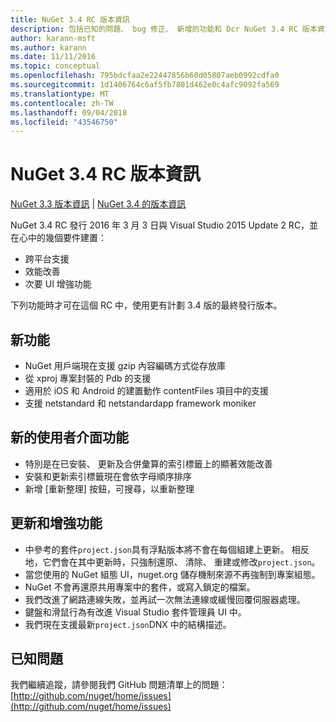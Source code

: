 ```yaml
---
title: NuGet 3.4 RC 版本資訊
description: 包括已知的問題、 bug 修正、 新增的功能和 Dcr NuGet 3.4 RC 版本資訊。
author: karann-msft
ms.author: karann
ms.date: 11/11/2016
ms.topic: conceptual
ms.openlocfilehash: 795bdcfaa2e22447856b60d05807aeb0992cdfa0
ms.sourcegitcommit: 1d1406764c6af5fb7801d462e0c4afc9092fa569
ms.translationtype: MT
ms.contentlocale: zh-TW
ms.lasthandoff: 09/04/2018
ms.locfileid: "43546750"
---
```

# <a name="nuget-34-rc-release-notes"></a>NuGet 3.4 RC 版本資訊

[NuGet 3.3 版本資訊](../release-notes/nuget-3.3.md) | [NuGet 3.4 的版本資訊](../release-notes/nuget-3.4.md)

NuGet 3.4 RC 發行 2016 年 3 月 3 日與 Visual Studio 2015 Update 2 RC，並在心中的幾個要件建置：

* 跨平台支援
* 效能改善
* 次要 UI 增強功能

下列功能時才可在這個 RC 中，使用更有計劃 3.4 版的最終發行版本。

## <a name="new-features"></a>新功能

* NuGet 用戶端現在支援 gzip 內容編碼方式從存放庫
* 從 xproj 專案封裝的 Pdb 的支援
* 適用於 iOS 和 Android 的建置動作 contentFiles 項目中的支援
* 支援 netstandard 和 netstandardapp framework moniker

## <a name="new-user-interface-features"></a>新的使用者介面功能

* 特別是在已安裝、 更新及合併彙算的索引標籤上的顯著效能改善
* 安裝和更新索引標籤現在會依字母順序排序
* 新增 [重新整理] 按鈕，可搜尋，以重新整理

## <a name="updates-and-improvements"></a>更新和增強功能

* 中參考的套件`project.json`具有浮點版本將不會在每個組建上更新。 相反地，它們會在其中更新時，只強制還原、 清除、 重建或修改`project.json`。
* 當您使用的 NuGet 組態 UI，nuget.org 儲存機制來源不再強制到專案組態。
* NuGet 不會再還原共用專案中的套件，或寫入鎖定的檔案。
* 我們改進了網路連線失敗，並再試一次無法連線或緩慢回覆伺服器處理。
* 鍵盤和滑鼠行為有改進 Visual Studio 套件管理員 UI 中。
* 我們現在支援最新`project.json`DNX 中的結構描述。

## <a name="known-issues"></a>已知問題

我們繼續追蹤，請參閱我們 GitHub 問題清單上的問題： [http://github.com/nuget/home/issues](http://github.com/nuget/home/issues)